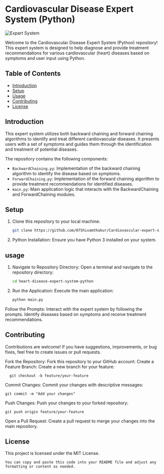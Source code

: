 # Cardiovascular Disease Expert System (Python)

![Expert System](expert_system_image.jpg)

Welcome to the Cardiovascular Disease Expert System (Python) repository! This expert system is designed to help diagnose and provide treatment recommendations for various cardiovascular (heart) diseases based on symptoms and user input using Python.

## Table of Contents

- [Introduction](#introduction)
- [Setup](#setup)
- [Usage](#usage)
- [Contributing](#contributing)
- [License](#license)

## Introduction

This expert system utilizes both backward chaining and forward chaining algorithms to identify and treat different cardiovascular diseases. It presents users with a set of symptoms and guides them through the identification and treatment of potential diseases.

The repository contains the following components:

- `BackwardChaining.py`: Implementation of the backward chaining algorithm to identify the disease based on symptoms.
- `ForwardChaining.py`: Implementation of the forward chaining algorithm to provide treatment recommendations for identified diseases.
- `main.py`: Main application logic that interacts with the BackwardChaining and ForwardChaining modules.

## Setup

1. Clone this repository to your local machine:

   ```bash
   git clone https://github.com/07Shivamthakur/Cardiovascular-expert-system-python.git
   
2. Python Installation: Ensure you have Python 3 installed on your system.

## usage

1. Navigate to Repository Directory: Open a terminal and navigate to the repository directory:

   ```bash
   cd heart-disease-expert-system-python
   
2. Run the Application: Execute the main application:
   ```bash
   python main.py

Follow the Prompts: Interact with the expert system by following the prompts. Identify diseases based on symptoms and receive treatment recommendations.

## Contributing
Contributions are welcome! If you have suggestions, improvements, or bug fixes, feel free to create issues or pull requests.

Fork the Repository: Fork this repository to your GitHub account:
Create a Feature Branch: Create a new branch for your feature:
 ```
   git checkout -b feature/your-feature
 ```
Commit Changes: Commit your changes with descriptive messages:

   ```
git commit -m "Add your changes"
   ```
Push Changes: Push your changes to your forked repository:
```
git push origin feature/your-feature
```
Open a Pull Request: Create a pull request to merge your changes into the main repository.

## License
This project is licensed under the MIT License.
```
You can copy and paste this code into your README file and adjust any formatting or content as needed.


  
